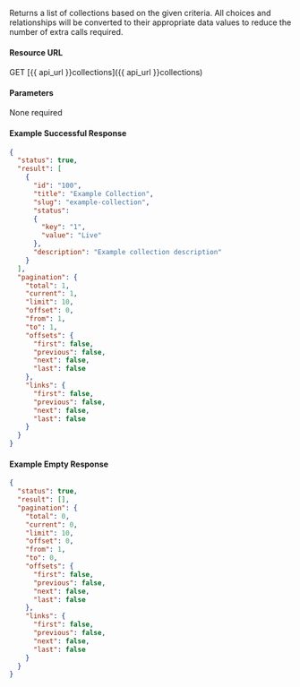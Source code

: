 <!--
@title Get multiple collections by criteria
@author Moltin Ltd
@description Gets an array of collections based on the given criteria

@sidebar 1
@family Collection
@rate No
@auth Yes
@format JSON
@http GET
@version beta
-->

Returns a list of collections based on the given criteria. All choices and relationships will be converted to their appropriate data values to reduce the number of extra calls required.


#### Resource URL
GET [{{ api_url }}collections]({{ api_url }}collections)


#### Parameters
None required

<!--code-->
#### Example Successful Response
``` json
{
  "status": true,
  "result": [
    {
      "id": "100",
      "title": "Example Collection",
      "slug": "example-collection",
      "status":
      {
        "key": "1",
        "value": "Live"
      },
      "description": "Example collection description"
    }
  ],
  "pagination": {
    "total": 1,
    "current": 1,
    "limit": 10,
    "offset": 0,
    "from": 1,
    "to": 1,
    "offsets": {
      "first": false,
      "previous": false,
      "next": false,
      "last": false
    },
    "links": {
      "first": false,
      "previous": false,
      "next": false,
      "last": false
    }
  }
}
```


#### Example Empty Response
``` json
{
  "status": true,
  "result": [],
  "pagination": {
    "total": 0,
    "current": 0,
    "limit": 10,
    "offset": 0,
    "from": 1,
    "to": 0,
    "offsets": {
      "first": false,
      "previous": false,
      "next": false,
      "last": false
    },
    "links": {
      "first": false,
      "previous": false,
      "next": false,
      "last": false
    }
  }
}
```
<!--/code-->